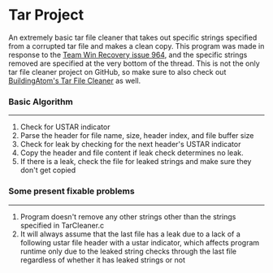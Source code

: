 # Tar Project
An extremely basic tar file cleaner that takes out specific strings specified from a corrupted tar file and makes a clean copy.  This program was made in response to the [Team Win Recovery issue 964](https://github.com/TeamWin/Team-Win-Recovery-Project/issues/964), and the specific strings removed are specified at the very bottom of the thread.  This is not the only tar file cleaner project on GitHub, so make sure to also check out [BuildingAtom's Tar File Cleaner](https://github.com/BuildingAtom/CleanTwrpTar) as well.
### Basic Algorithm
  ---
1. Check for USTAR indicator
2. Parse the header for file name, size, header index, and file buffer size
3. Check for leak by checking for the next header's USTAR indicator
4. Copy the header and file content if leak check determines no leak.  
5. If there is a leak, check the file for leaked strings and make sure they don't get copied
### Some present fixable problems
  ---
1. Program doesn't remove any other strings other than the strings specified in TarCleaner.c
2. It will always assume that the last file has a leak due to a lack of a following ustar file header with a ustar indicator, which affects program runtime only due to the leaked string checks through the last file regardless of whether it has leaked strings or not
